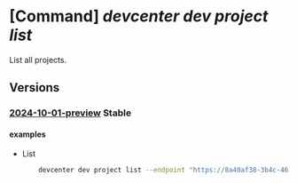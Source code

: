 # [Command] _devcenter dev project list_

List all projects.

## Versions

### [2024-10-01-preview](/Resources/data-plane/microsoft.devcenter/L3Byb2plY3Rz/2024-10-01-preview.xml) **Stable**

<!-- data-plane:microsoft.devcenter /projects 2024-10-01-preview -->

#### examples

- List
    ```bash
        devcenter dev project list --endpoint "https://8a40af38-3b4c-4672-a6a4-5e964b1870ed-contosodevcenter.centralus.devcenter.azure.com/"
    ```
